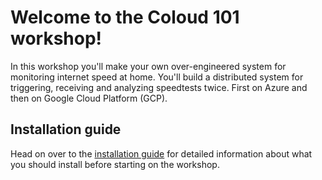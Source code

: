 Welcome to the Coloud 101 workshop!
===================================
In this workshop you'll make your own over-engineered system for monitoring internet speed at home. You'll build a distributed system for triggering, receiving and analyzing speedtests twice. First on Azure and then on Google Cloud Platform (GCP).

Installation guide
------------------
Head on over to the [installation guide](https://cx-cloud-101.github.io/speedtest-workshop/installation-guide) for detailed information about what you should install before starting on the workshop.

